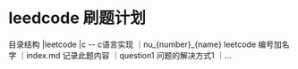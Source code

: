 # leedcode 刷题计划
目录结构
|leetcode
    |c -- c语言实现
        ｜nu_{number}_{name} leetcode 编号加名字
	    ｜index.md 记录此题内容
	    ｜question1 问题的解决方式1
	    ｜...

